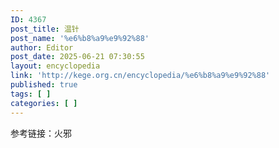 ```yaml
---
ID: 4367
post_title: 温针
post_name: '%e6%b8%a9%e9%92%88'
author: Editor
post_date: 2025-06-21 07:30:55
layout: encyclopedia
link: 'http://kege.org.cn/encyclopedia/%e6%b8%a9%e9%92%88'
published: true
tags: [ ]
categories: [ ]
---
```

参考链接：火邪